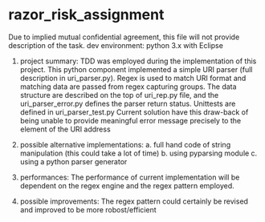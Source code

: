 # razor_risk_assignment

Due to implied mutual confidential agreement, this file will not provide description of the task.
dev environment: python 3.x with Eclipse

1. project summary:
TDD was employed during the implementation of this project. This python component implemented a simple URI parser (full description in uri_parser.py). Regex is used to match URI format and matching data are passed from regex capturing groups.
The data structure are described on the top of uri_rep.py file, and the uri_parser_error.py defines the parser return status. Unittests are defined in uri_parser_test.py
Current solution have this draw-back of being unable to provide meaningful error message precisely to the element of the URI address

2. possible alternative implementations:
a. full hand code of string manipulation (this could take a lot of time)
b. using pyparsing module
c. using a python parser generator

3. performances:
The performance of current implementation will be dependent on the regex engine and the regex pattern employed.

4. possible improvements:
The regex pattern could certainly be revised and improved to be more robost/efficient
